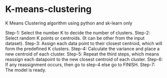 # K-means-clustering
K Means Clustering algorithm using python and sk-learn only

Step-1: Select the number K to decide the number of clusters.
Step-2: Select random K points or centroids. (It can be other from the input dataset).
Step-3: Assign each data point to their closest centroid, which will form the predefined K clusters.
Step-4: Calculate the variance and place a new centroid of each cluster.
Step-5: Repeat the third steps, which means reassign each datapoint to the new closest centroid of each cluster.
Step-6: If any reassignment occurs, then go to step-4 else go to FINISH.
Step-7: The model is ready.
